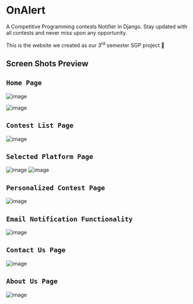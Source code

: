 # OnAlert

A Competitive Programming contests Notifier in Django. Stay updated with all contests and never miss upon any opportunity.

This is the website we created as our 3<sup>rd</sup> semester SGP project 🎉

## Screen Shots Preview

## `Home Page`

![image](https://user-images.githubusercontent.com/95559155/230589676-2d7074f7-db73-498b-89b2-41114cf28792.png)

![image](https://user-images.githubusercontent.com/95559155/230589540-08d91099-65de-4278-a54d-1996c8d3ab86.png)

##  `Contest List Page`

![image](https://user-images.githubusercontent.com/95559155/230589809-3bc2f9bf-53d6-4123-ace8-23deddf75f51.png)

## `Selected Platform Page`

![image](https://user-images.githubusercontent.com/95559155/230591412-a313d921-e1df-4763-a28d-1f7fd6d307e4.png)
![image](https://user-images.githubusercontent.com/95559155/230591499-43e2a754-4f2d-465f-b8a6-4846d2b84187.png)

## `Personalized Contest Page`

![image](https://user-images.githubusercontent.com/95559155/230590204-9876d869-b940-48b2-9dd2-94a3ea4ce4b2.png)

## `Email Notification Functionality`

![image](https://user-images.githubusercontent.com/95559155/230595117-1314f005-89ac-4db2-95aa-72c93ff8d5ee.png)

## `Contact Us Page`

![image](https://user-images.githubusercontent.com/95559155/230590343-e9305e4e-0978-4d17-8f39-3f9344e38904.png)

## `About Us Page`

![image](https://user-images.githubusercontent.com/95559155/230590566-d98be922-dfce-4832-a17d-0a47d1b5ac30.png)
